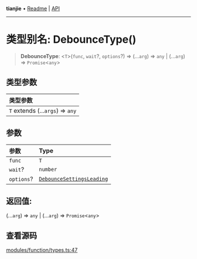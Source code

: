 **tianjie** • [Readme](../README.md) \| [API](../globals.md)

***

# 类型别名: DebounceType()

<a id="undefined" name="undefined"></a>

> **DebounceType**: \<`T`\>(`func`, `wait`?, `options`?) => (...`arg`) => `any` \| (...`arg`) => `Promise`\<`any`\>

## 类型参数

| 类型参数 |
| :------ |
| `T` extends (...`args`) => `any` |

## 参数

| 参数 | Type |
| :------ | :------ |
| `func` | `T` |
| `wait`? | `number` |
| `options`? | [`DebounceSettingsLeading`](../interfaces/DebounceSettingsLeading.md) |

## 返回值:

(...`arg`) => `any` \| (...`arg`) => `Promise`\<`any`\>

## 查看源码

[modules/function/types.ts:47](https://github.com/hacxy/tianjie/blob/32d17b0fb1c41747dfab8feb61e15c433f68f661/src/modules/function/types.ts#L47)
